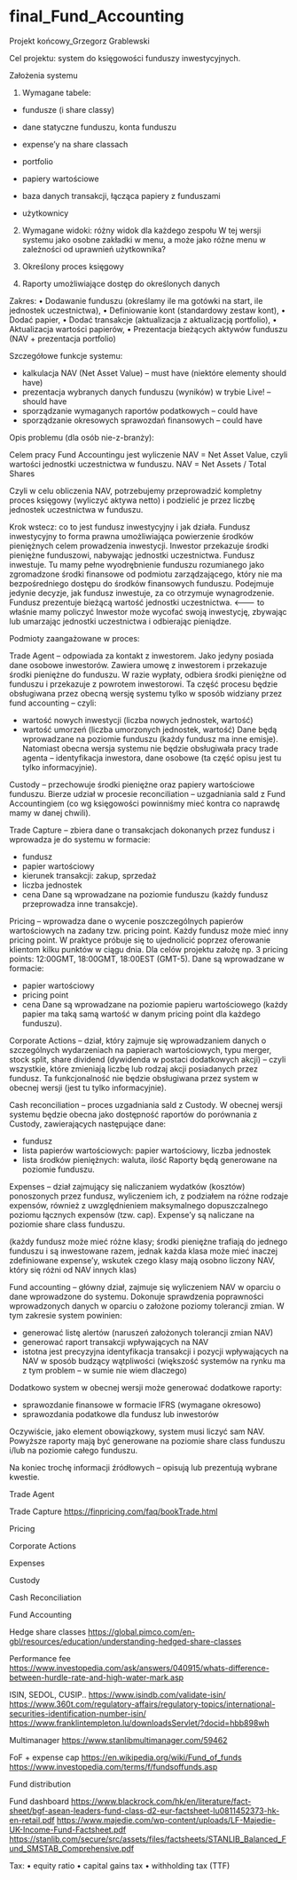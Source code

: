 # final_Fund_Accounting
Projekt końcowy_Grzegorz Grablewski


Cel projektu: system do księgowości funduszy inwestycyjnych.


Założenia systemu

1. Wymagane tabele:
- fundusze (i share classy)
- dane statyczne funduszu, konta funduszu
- expense’y na share classach

- portfolio

- papiery wartościowe

- baza danych transakcji, łącząca papiery z funduszami

- użytkownicy

2. Wymagane widoki: różny widok dla każdego zespołu
W tej wersji systemu jako osobne zakładki w menu, 
a może jako różne menu w zależności od uprawnień użytkownika?

3. Określony proces księgowy

4. Raporty umożliwiające dostęp do określonych danych

Zakres:
    • Dodawanie funduszu (określamy ile ma gotówki na start, ile jednostek uczestnictwa), 
    • Definiowanie kont (standardowy zestaw kont), 
    • Dodać papier, 
    • Dodać transakcje (aktualizacja z aktualizacją portfolio), 
    • Aktualizacja wartości papierów, 
    • Prezentacja bieżących aktywów funduszu (NAV + prezentacja portfolio)


Szczegółowe funkcje systemu:
- kalkulacja NAV (Net Asset Value) – must have (niektóre elementy should have)
- prezentacja wybranych danych funduszu (wyników) w trybie Live! – should have
- sporządzanie wymaganych raportów podatkowych – could have 
- sporządzanie okresowych sprawozdań finansowych – could have

Opis problemu (dla osób nie-z-branży):

Celem pracy Fund Accountingu jest wyliczenie NAV = Net Asset Value, czyli wartości jednostki uczestnictwa w funduszu.
NAV = Net Assets / Total Shares 

Czyli w celu obliczenia NAV, potrzebujemy przeprowadzić kompletny proces księgowy (wyliczyć aktywa netto) i podzielić je przez liczbę jednostek uczestnictwa w funduszu.

Krok wstecz: co to jest fundusz inwestycyjny i jak działa.
Fundusz inwestycyjny to forma prawna umożliwiająca powierzenie środków pieniężnych celem prowadzenia inwestycji.
Inwestor przekazuje środki pieniężne funduszowi, nabywając jednostki uczestnictwa.
Fundusz inwestuje. Tu mamy pełne wyodrębnienie funduszu rozumianego jako zgromadzone środki finansowe od podmiotu zarządzającego, który nie ma bezpośredniego dostępu do środków finansowych funduszu. Podejmuje jedynie decyzje, jak fundusz inwestuje, za co otrzymuje wynagrodzenie.
Fundusz prezentuje bieżącą wartość jednostki uczestnictwa. <---  to właśnie mamy policzyć
Inwestor może wycofać swoją inwestycję, zbywając lub umarzając jednostki uczestnictwa i odbierając pieniądze.

Podmioty zaangażowane w proces:

Trade Agent – odpowiada za kontakt z inwestorem. Jako jedyny posiada dane osobowe inwestorów. Zawiera umowę z inwestorem i przekazuje środki pieniężne do funduszu. W razie wypłaty, odbiera środki pieniężne od funduszu i przekazuje z powrotem inwestorowi.
Ta część procesu będzie obsługiwana przez obecną wersję systemu tylko w sposób widziany przez fund accounting – czyli:
- wartość nowych inwestycji (liczba nowych jednostek, wartość)
- wartość umorzeń (liczba umorzonych jednostek, wartość)
Dane będą wprowadzane na poziomie funduszu (każdy fundusz ma inne emisje).
Natomiast obecna wersja systemu nie będzie obsługiwała pracy trade agenta – identyfikacja inwestora, dane osobowe (ta część opisu jest tu tylko informacyjnie).

Custody – przechowuje środki pieniężne oraz papiery wartościowe funduszu. Bierze udział w procesie reconciliation – uzgadniania sald z Fund Accountingiem (co wg księgowości powinniśmy mieć kontra co naprawdę mamy w danej chwili).

Trade Capture – zbiera dane o transakcjach dokonanych przez fundusz i wprowadza je do systemu w formacie:
- fundusz
- papier wartościowy
- kierunek transakcji: zakup, sprzedaż
- liczba jednostek
- cena
Dane są wprowadzane na poziomie funduszu (każdy fundusz przeprowadza inne transakcje).

Pricing – wprowadza dane o wycenie poszczególnych papierów wartościowych na zadany tzw. pricing point. Każdy fundusz może mieć inny pricing point. W praktyce próbuje się to ujednolicić poprzez oferowanie klientom kilku punktów w ciągu dnia. Dla celów projektu założę np. 3 pricing points: 12:00GMT, 18:00GMT, 18:00EST (GMT-5).
Dane są wprowadzane w formacie:
- papier wartościowy
- pricing point
- cena
Dane są wprowadzane na poziomie papieru wartościowego (każdy papier ma taką samą wartość w danym pricing point dla każdego funduszu).

Corporate Actions – dział, który zajmuje się wprowadzaniem danych o szczególnych wydarzeniach na papierach wartościowych, typu merger, stock split, share dividend (dywidenda w postaci dodatkowych akcji) – czyli wszystkie, które zmieniają liczbę lub rodzaj akcji posiadanych przez fundusz. 
Ta funkcjonalność nie będzie obsługiwana przez system w obecnej wersji (jest tu tylko informacyjnie).

Cash reconciliation – proces uzgadniania sald z Custody. W obecnej wersji systemu będzie obecna jako dostępność raportów do porównania z Custody, zawierających następujące dane:
- fundusz
- lista papierów wartościowych: papier wartościowy, liczba jednostek
- lista środków pieniężnych: waluta, ilość
Raporty będą generowane na poziomie funduszu.

Expenses – dział zajmujący się naliczaniem wydatków (kosztów) ponoszonych przez fundusz, wyliczeniem ich, z podziałem na różne rodzaje expensów, również z uwzględnieniem maksymalnego dopuszczalnego poziomu łącznych expensów (tzw. cap).
Expense’y są naliczane na poziomie share class funduszu.

(każdy fundusz może mieć różne klasy; środki pieniężne trafiają do jednego funduszu i są inwestowane razem, jednak każda klasa może mieć inaczej zdefiniowane expense’y, wskutek czego klasy mają osobno liczony NAV, który się różni od NAV innych klas)

Fund accounting – główny dział, zajmuje się wyliczeniem NAV w oparciu o dane wprowadzone do systemu. Dokonuje sprawdzenia poprawności wprowadzonych danych w oparciu o założone poziomy tolerancji zmian.
W tym zakresie system powinien:
- generować listę alertów (naruszeń założonych tolerancji zmian NAV)
- generować raport transakcji wpływających na NAV
- istotna jest precyzyjna identyfikacja transakcji i pozycji wpływających na NAV w sposób budzący wątpliwości (większość systemów na rynku ma z tym problem – w sumie nie wiem dlaczego)

Dodatkowo system w obecnej wersji może generować dodatkowe raporty:
- sprawozdanie finansowe w formacie IFRS (wymagane okresowo)
- sprawozdania podatkowe dla fundusz lub inwestorów

Oczywiście, jako element obowiązkowy, system musi liczyć sam NAV.
Powyższe raporty mają być generowane  na poziomie share class funduszu i/lub na poziomie całego funduszu.


Na koniec trochę informacji źródłowych – opisują lub prezentują wybrane kwestie.

Trade Agent


Trade Capture
https://finpricing.com/faq/bookTrade.html

Pricing

Corporate Actions

Expenses

Custody

Cash Reconciliation

Fund Accounting

Hedge share classes
https://global.pimco.com/en-gbl/resources/education/understanding-hedged-share-classes

Performance fee
https://www.investopedia.com/ask/answers/040915/whats-difference-between-hurdle-rate-and-high-water-mark.asp

ISIN, SEDOL, CUSIP..
https://www.isindb.com/validate-isin/
https://www.360t.com/regulatory-affairs/regulatory-topics/international-securities-identification-number-isin/
https://www.franklintempleton.lu/downloadsServlet/?docid=hbb898wh

Multimanager
https://www.stanlibmultimanager.com/59462

FoF + expense cap
https://en.wikipedia.org/wiki/Fund_of_funds
https://www.investopedia.com/terms/f/fundsoffunds.asp

Fund distribution


Fund dashboard
https://www.blackrock.com/hk/en/literature/fact-sheet/bgf-asean-leaders-fund-class-d2-eur-factsheet-lu0811452373-hk-en-retail.pdf
https://www.majedie.com/wp-content/uploads/LF-Majedie-UK-Income-Fund-Factsheet.pdf
https://stanlib.com/secure/src/assets/files/factsheets/STANLIB_Balanced_Fund_SMSTAB_Comprehensive.pdf


Tax:
    • equity ratio
    • capital gains tax
    • withholding tax (TTF)

